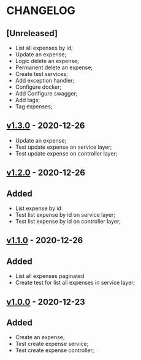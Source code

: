 # CHANGELOG

## [Unreleased]
* List all expenses by id;
* Update an expense;
* Logic delete an expense;
* Permanent delete an expense;
* Create test services;
* Add exception handler;
* Configure docker;
* Add Configure swagger;
* Add tags;
* Tag expenses;

## [v1.3.0]() - 2020-12-26
* Update an expense;
* Test update expense on service layer;
* Test update expense on controller layer;


## [v1.2.0]() - 2020-12-26
## Added
* List expense by id
* Test list expense by id on service layer;
* Test list expense by id on controller layer;

## [v1.1.0]() - 2020-12-26
## Added 
* List all expenses paginated
* Create test for list all expenses in service layer;

## [v1.0.0]() - 2020-12-23
## Added 
* Create an expense;
* Test create expense service;
* Test create expense controller;
